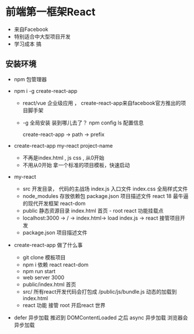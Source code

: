 # 前端第一框架React 

- 来自Facebook
- 特别适合中大型项目开发
- 学习成本 搞

## 安装环境
- npm 包管理器

- npm i -g create-react-app
    - react/vue 企业级应用 ， create-react-app来自facebook官方推出的项目脚手架
    - -g  全局安装 装到哪儿去了？
        npm config ls  配置信息 

        create-react-app -> path -> prefix 

- create-react-app my-react    project-name 
    - 不再是index.html , js css , 
        从0开始 
    - 不用从0开始 拿一个标准的项目模板，快速启动

- my-react
    - src 开发目录， 代码的主战场
        index.js 入口文件
        index.css 全局样式文件
    - node_modules 存放依赖包
        package.json 项目描述文件
        react 18 最牛逼的现代开发框架
        react-dom 
    - public 静态资源目录
        index.html 首页
            - root  react 功能挂载点
    - localhost:3000 -> / -> index.html-> load index.js -> react 接管项目开发
    - package.json 项目描述文件
    
- create-react-app  做了什么事
    - git clone 模板项目
    - npm i 依赖   react react-dom
    - npm run start
    - web server  3000  
    - public/index.html 首页
    - src/ 所有react开发代码会打包成 /public/js/bundle.js 
        动态的加载到index.html 
    - react 功能 接管 root 开启react 世界

- defer 异步加载
    推迟到 DOMContentLoaded 之后 
    async 异步加载  浏览器会异步加载


